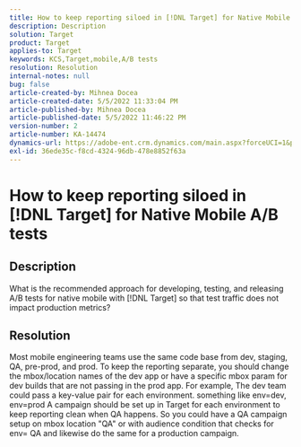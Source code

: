 ```yaml
---
title: How to keep reporting siloed in [!DNL Target] for Native Mobile A/B tests
description: Description
solution: Target
product: Target
applies-to: Target
keywords: KCS,Target,mobile,A/B tests
resolution: Resolution
internal-notes: null
bug: false
article-created-by: Mihnea Docea
article-created-date: 5/5/2022 11:33:04 PM
article-published-by: Mihnea Docea
article-published-date: 5/5/2022 11:46:22 PM
version-number: 2
article-number: KA-14474
dynamics-url: https://adobe-ent.crm.dynamics.com/main.aspx?forceUCI=1&pagetype=entityrecord&etn=knowledgearticle&id=c8c904b3-cbcc-ec11-a7b5-6045bd00dbbc
exl-id: 36ede35c-f8cd-4324-96db-478e8852f63a
---
```

# How to keep reporting siloed in [!DNL Target] for Native Mobile A/B tests

## Description


What is the recommended approach for developing, testing, and releasing A/B tests for native mobile with [!DNL Target] so that test traffic does not impact production metrics?


## Resolution


Most mobile engineering teams use the same code base from dev, staging, QA, pre-prod, and prod.
To keep the reporting separate, you should change the mbox/location names of the dev app or have a specific mbox param for dev builds that are not passing in the prod app.
For example, The dev team could pass a key-value pair for each environment. something like env=dev, env=prod
A campaign should be set up in Target for each environment to keep reporting clean when QA happens.
So you could have a QA campaign setup on mbox location "QA" or with audience condition that checks for env= QA and likewise do the same for a production campaign.
